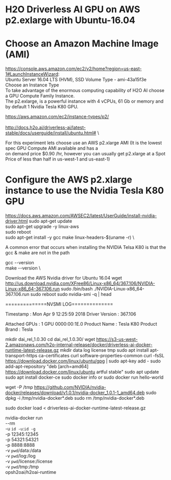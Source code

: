 # H2O Driverless AI GPU on AWS p2.exlarge with Ubuntu-16.04

# Choose an Amazon Machine Image (AMI)
https://console.aws.amazon.com/ec2/v2/home?region=us-east-1#LaunchInstanceWizard: \
Ubuntu Server 16.04 LTS (HVM), SSD Volume Type - ami-43a15f3e \
Choose an Instance Type \
To take advantage of the enormous computing capability of H2O AI choose a GPU Compute Family Instance. \
The p2.exlarge, is a powerful instance with 4 vCPUs, 61 Gb or memory and by default 1 Nvidia Tesla K80 GPU.



https://aws.amazon.com/ec2/instance-types/p2/ \
 \
http://docs.h2o.ai/driverless-ai/latest-stable/docs/userguide/install/ubuntu.html# \

For this experiment lets choose use an AWS p2.xlarge AMI (It is the lowest spec GPU Compute AMI available and has a \
on demand price $0.90 /hr, however you can usually get p2.xlarge at a Spot Price of less than half in us-west-1 and us-east-1)

# Configure the AWS p2.xlarge instance to use the Nvidia Tesla K80 GPU
https://docs.aws.amazon.com/AWSEC2/latest/UserGuide/install-nvidia-driver.html
sudo apt-get update \
sudo apt-get upgrade -y linux-aws \
sudo reboot \
sudo apt-get install -y gcc make linux-headers-$(uname -r) \

A common error that occurs when installing the NVIDIA Telsa K80 is that the gcc & make are not in the path

gcc --version \
make --version \

Download the AWS Nvidia driver for Ubuntu 16.04
wget http://us.download.nvidia.com/XFree86/Linux-x86_64/367.106/NVIDIA-Linux-x86_64-367.106.run
sudo /bin/bash ./NVIDIA-Linux-x86_64-367.106.run
sudo reboot
sudo nvidia-smi -q | head

==============NVSMI LOG==============

Timestamp                           : Mon Apr  9 12:25:59 2018
Driver Version                      : 367.106

Attached GPUs                       : 1
GPU 0000:00:1E.0
    Product Name                    : Tesla K80
    Product Brand                   : Tesla

mkdir dai_rel_1.0.30
cd dai_rel_1.0.30/
wget https://s3-us-west-2.amazonaws.com/h2o-internal-release/docker/driverless-ai-docker-runtime-latest-release.gz
mkdir data log license tmp
sudo apt install apt-transport-https ca-certificates curl software-properties-common
curl -fsSL https://download.docker.com/linux/ubuntu/gpg | sudo apt-key add -
sudo add-apt-repository "deb [arch=amd64] https://download.docker.com/linux/ubuntu artful stable"
sudo apt update
sudo apt install docker-ce
sudo docker info or sudo docker run hello-world

wget -P /tmp https://github.com/NVIDIA/nvidia-docker/releases/download/v1.0.1/nvidia-docker_1.0.1-1_amd64.deb
sudo dpkg -i /tmp/nvidia-docker*.deb
sudo rm /tmp/nvidia-docker*.deb

sudo docker load < driverless-ai-docker-runtime-latest-release.gz

nvidia-docker run \
    --rm \
    -u `id -u`:`id -g` \
    -p 12345:12345 \
    -p 54321:54321 \
    -p 8888:8888 \
    -v `pwd`/data:/data \
    -v `pwd`/log:/log \
    -v `pwd`/license:/license \
    -v `pwd`/tmp:/tmp \
    opsh2oai/h2oai-runtime
